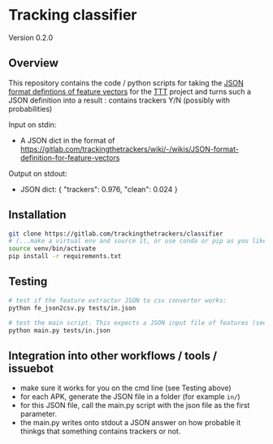 # Tracking classifier

Version 0.2.0

## Overview

This repository contains the code / python scripts for taking the [JSON format defintions of feature vectors](https://gitlab.com/trackingthetrackers/wiki/-/wikis/JSON-format-definition-for-feature-vectors) for the [TTT](https://gitlab.com/trackingthetrackers/wiki) project and turns such a JSON definition 
into a result : contains trackers Y/N (possibly with probabilities)

Input on stdin:
  * A JSON dict in the format of https://gitlab.com/trackingthetrackers/wiki/-/wikis/JSON-format-definition-for-feature-vectors
  
Output on stdout: 
  * JSON dict: { "trackers": 0.976, "clean": 0.024 }
 
## Installation


```bash
git clone https://gitlab.com/trackingthetrackers/classifier
# (...make a virtual env and source it, or use conda or pip as you like. Example....)
source venv/bin/activate
pip install -r requirements.txt
```

## Testing

```bash
# test if the feature extractor JSON to csv converter works:
python fe_json2csv.py tests/in.json

# test the main script. This expects a JSON input file of features (see above) and produces an output of it's a tracker or not:
python main.py tests/in.json

```

## Integration into other workflows / tools / issuebot

  - make sure it works for you on the cmd line (see Testing above)
  - for each APK, generate the JSON file in a folder (for example ``in/``)
  - for this JSON file, call the main.py script with the json file as the first parameter.
  - the main.py writes onto stdout a JSON answer on how probable it thinkgs that something contains trackers or not.
